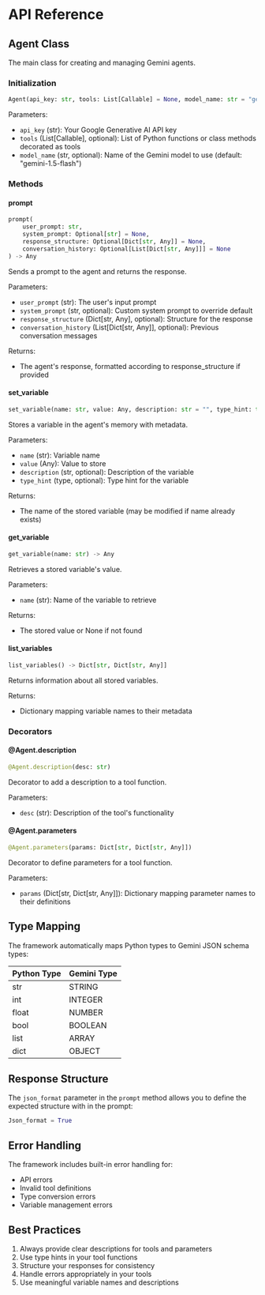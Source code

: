 # API Reference

## Agent Class

The main class for creating and managing Gemini agents.

### Initialization

```python
Agent(api_key: str, tools: List[Callable] = None, model_name: str = "gemini-1.5-flash")
```

Parameters:
- `api_key` (str): Your Google Generative AI API key
- `tools` (List[Callable], optional): List of Python functions or class methods decorated as tools
- `model_name` (str, optional): Name of the Gemini model to use (default: "gemini-1.5-flash")

### Methods

#### prompt

```python
prompt(
    user_prompt: str,
    system_prompt: Optional[str] = None,
    response_structure: Optional[Dict[str, Any]] = None,
    conversation_history: Optional[List[Dict[str, Any]]] = None
) -> Any
```

Sends a prompt to the agent and returns the response.

Parameters:
- `user_prompt` (str): The user's input prompt
- `system_prompt` (str, optional): Custom system prompt to override default
- `response_structure` (Dict[str, Any], optional): Structure for the response
- `conversation_history` (List[Dict[str, Any]], optional): Previous conversation messages

Returns:
- The agent's response, formatted according to response_structure if provided

#### set_variable

```python
set_variable(name: str, value: Any, description: str = "", type_hint: type = None) -> str
```

Stores a variable in the agent's memory with metadata.

Parameters:
- `name` (str): Variable name
- `value` (Any): Value to store
- `description` (str, optional): Description of the variable
- `type_hint` (type, optional): Type hint for the variable

Returns:
- The name of the stored variable (may be modified if name already exists)

#### get_variable

```python
get_variable(name: str) -> Any
```

Retrieves a stored variable's value.

Parameters:
- `name` (str): Name of the variable to retrieve

Returns:
- The stored value or None if not found

#### list_variables

```python
list_variables() -> Dict[str, Dict[str, Any]]
```

Returns information about all stored variables.

Returns:
- Dictionary mapping variable names to their metadata

### Decorators

#### @Agent.description

```python
@Agent.description(desc: str)
```

Decorator to add a description to a tool function.

Parameters:
- `desc` (str): Description of the tool's functionality

#### @Agent.parameters

```python
@Agent.parameters(params: Dict[str, Dict[str, Any]])
```

Decorator to define parameters for a tool function.

Parameters:
- `params` (Dict[str, Dict[str, Any]]): Dictionary mapping parameter names to their definitions

## Type Mapping

The framework automatically maps Python types to Gemini JSON schema types:

| Python Type | Gemini Type |
|-------------|-------------|
| str         | STRING      |
| int         | INTEGER     |
| float       | NUMBER      |
| bool        | BOOLEAN     |
| list        | ARRAY       |
| dict        | OBJECT      |

## Response Structure

The `json_format` parameter in the `prompt` method allows you to define the expected structure with in the prompt:

```python
Json_format = True
```

## Error Handling

The framework includes built-in error handling for:
- API errors
- Invalid tool definitions
- Type conversion errors
- Variable management errors

## Best Practices

1. Always provide clear descriptions for tools and parameters
2. Use type hints in your tool functions
3. Structure your responses for consistency
4. Handle errors appropriately in your tools
5. Use meaningful variable names and descriptions 